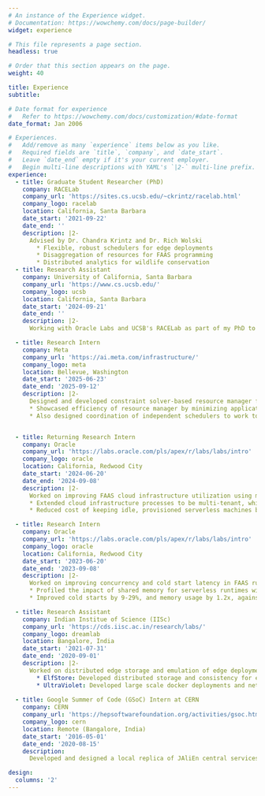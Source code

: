 ```yaml
---
# An instance of the Experience widget.
# Documentation: https://wowchemy.com/docs/page-builder/
widget: experience

# This file represents a page section.
headless: true

# Order that this section appears on the page.
weight: 40

title: Experience
subtitle:

# Date format for experience
#   Refer to https://wowchemy.com/docs/customization/#date-format
date_format: Jan 2006

# Experiences.
#   Add/remove as many `experience` items below as you like.
#   Required fields are `title`, `company`, and `date_start`.
#   Leave `date_end` empty if it's your current employer.
#   Begin multi-line descriptions with YAML's `|2-` multi-line prefix.
experience:
  - title: Graduate Student Researcher (PhD)
    company: RACELab
    company_url: 'https://sites.cs.ucsb.edu/~ckrintz/racelab.html'
    company_logo: racelab
    location: California, Santa Barbara
    date_start: '2021-09-22'
    date_end: ''
    description: |2- 
      Advised by Dr. Chandra Krintz and Dr. Rich Wolski
        * Flexible, robust schedulers for edge deployments  
        * Disaggregation of resources for FAAS programming
        * Distributed analytics for wildlife conservation
  - title: Research Assistant
    company: University of California, Santa Barbara
    company_url: 'https://www.cs.ucsb.edu/'
    company_logo: ucsb
    location: California, Santa Barbara
    date_start: '2024-09-21'
    date_end: ''
    description: |2-
      Working with Oracle Labs and UCSB's RACELab as part of my PhD to explore building robust, and hardware aware schedulers for Serverless Computing runtimes on heterogenous cloud-edge systems

  - title: Research Intern
    company: Meta
    company_url: 'https://ai.meta.com/infrastructure/'
    company_logo: meta
    location: Bellevue, Washington
    date_start: '2025-06-23'
    date_end: '2025-09-12'
    description: |2-
      Designed and developed constraint solver-based resource manager for Meta's AI/ML application pipelines to improve cluster utilization 
      * Showcased efficiency of resource manager by minimizing applications moved to only 10% while successfully improving utilization across geo-distributed clusters
      * Also designed coordination of independent schedulers to work together across different parts of the infrastructure


  - title: Returning Research Intern
    company: Oracle
    company_url: 'https://labs.oracle.com/pls/apex/r/labs/labs/intro'
    company_logo: oracle
    location: California, Redwood City
    date_start: '2024-06-20'
    date_end: '2024-09-08'
    description: |2-
      Worked on improving FAAS cloud infrastructure utilization using multi-tenancy 
      * Extended cloud infrastructure processes to be multi-tenant, while introducing an acceptable trade-off with security and resource utilization
      * Reduced cost of keeping idle, provisioned serverless machines by improving utilization proportionally to the (number of CPU cores used by multi-tenant clients)/(total number of CPU cores)

  - title: Research Intern
    company: Oracle
    company_url: 'https://labs.oracle.com/pls/apex/r/labs/labs/intro'
    company_logo: oracle
    location: California, Redwood City
    date_start: '2023-06-20'
    date_end: '2023-09-08'
    description: |2-
      Worked on improving concurrency and cold start latency in FAAS runtime systems for multi-tenant cloud environments
      * Profiled the impact of shared memory for serverless runtimes with JVM based applications
      * Improved cold starts by 9-29%, and memory usage by 1.2x, against native applications in a multi-tenant cloud     

  - title: Research Assistant
    company: Indian Institue of Science (IISc)
    company_url: 'https://cds.iisc.ac.in/research/labs/'
    company_logo: dreamlab
    location: Bangalore, India
    date_start: '2021-07-31'
    date_end: '2020-09-01'
    description: |2-
      Worked on distributed edge storage and emulation of edge deployments
        * ElfStore: Developed distributed storage and consistency for edge devices such as raspberry pis, nanos, etc
        * UltraViolet: Developed large scale docker deployments and network configurations to emulate IoT architectures        
        
  - title: Google Summer of Code (GSoC) Intern at CERN
    company: CERN
    company_url: 'https://hepsoftwarefoundation.org/activities/gsoc.html'
    company_logo: cern
    location: Remote (Bangalore, India)
    date_start: '2016-05-01'
    date_end: '2020-08-15'
    description: 
      Developed and designed a local replica of JAliEn central services for research and development. Containerised JAliEn, ALICE’s grid computing middleware, using docker deployments for developers to perform local testing and development. Accepted as Google Summer of Code proposal for the CERN ALICE project. Report can be found {{< staticref "https://medium.com/@animesh.leo/google-summer-of-code-2020-finale-4557564b9996" "newtab" >}} here {{< / staticref >}}

design:
  columns: '2'
---
```

